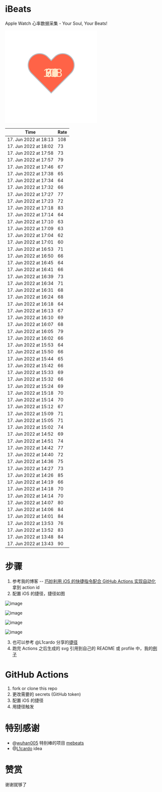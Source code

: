 # iBeats
Apple Watch 心率数据采集 - Your Soul, Your Beats!

![](./files/heart.svg)

<!--START_SECTION:my_heart_rate-->
| Time | Rate | 
 | ---- | ---- | 
| 17. Jun 2022 at 18:13 | 108 |
| 17. Jun 2022 at 18:02 | 73 |
| 17. Jun 2022 at 17:58 | 73 |
| 17. Jun 2022 at 17:57 | 79 |
| 17. Jun 2022 at 17:46 | 67 |
| 17. Jun 2022 at 17:38 | 65 |
| 17. Jun 2022 at 17:34 | 64 |
| 17. Jun 2022 at 17:32 | 66 |
| 17. Jun 2022 at 17:27 | 77 |
| 17. Jun 2022 at 17:23 | 72 |
| 17. Jun 2022 at 17:18 | 83 |
| 17. Jun 2022 at 17:14 | 64 |
| 17. Jun 2022 at 17:10 | 63 |
| 17. Jun 2022 at 17:09 | 63 |
| 17. Jun 2022 at 17:04 | 62 |
| 17. Jun 2022 at 17:01 | 60 |
| 17. Jun 2022 at 16:53 | 71 |
| 17. Jun 2022 at 16:50 | 66 |
| 17. Jun 2022 at 16:45 | 64 |
| 17. Jun 2022 at 16:41 | 66 |
| 17. Jun 2022 at 16:39 | 73 |
| 17. Jun 2022 at 16:34 | 71 |
| 17. Jun 2022 at 16:31 | 68 |
| 17. Jun 2022 at 16:24 | 68 |
| 17. Jun 2022 at 16:18 | 64 |
| 17. Jun 2022 at 16:13 | 67 |
| 17. Jun 2022 at 16:10 | 69 |
| 17. Jun 2022 at 16:07 | 68 |
| 17. Jun 2022 at 16:05 | 79 |
| 17. Jun 2022 at 16:02 | 66 |
| 17. Jun 2022 at 15:53 | 64 |
| 17. Jun 2022 at 15:50 | 66 |
| 17. Jun 2022 at 15:44 | 65 |
| 17. Jun 2022 at 15:42 | 66 |
| 17. Jun 2022 at 15:33 | 69 |
| 17. Jun 2022 at 15:32 | 66 |
| 17. Jun 2022 at 15:24 | 69 |
| 17. Jun 2022 at 15:18 | 70 |
| 17. Jun 2022 at 15:14 | 70 |
| 17. Jun 2022 at 15:12 | 67 |
| 17. Jun 2022 at 15:09 | 71 |
| 17. Jun 2022 at 15:05 | 71 |
| 17. Jun 2022 at 15:02 | 74 |
| 17. Jun 2022 at 14:52 | 69 |
| 17. Jun 2022 at 14:51 | 74 |
| 17. Jun 2022 at 14:42 | 77 |
| 17. Jun 2022 at 14:40 | 72 |
| 17. Jun 2022 at 14:36 | 75 |
| 17. Jun 2022 at 14:27 | 73 |
| 17. Jun 2022 at 14:26 | 85 |
| 17. Jun 2022 at 14:19 | 66 |
| 17. Jun 2022 at 14:18 | 70 |
| 17. Jun 2022 at 14:14 | 70 |
| 17. Jun 2022 at 14:07 | 80 |
| 17. Jun 2022 at 14:06 | 84 |
| 17. Jun 2022 at 14:01 | 84 |
| 17. Jun 2022 at 13:53 | 76 |
| 17. Jun 2022 at 13:52 | 83 |
| 17. Jun 2022 at 13:48 | 84 |
| 17. Jun 2022 at 13:43 | 90 |

<!--END_SECTION:my_heart_rate-->

# 步骤
1. 参考我的博客 -- [巧妙利用 iOS 的快捷指令配合 GitHub Actions 实现自动化](https://github.com/yihong0618/gitblog/issues/198) 拿到 action id
2. 配置 iOS 的捷径，捷径如图

![image](https://user-images.githubusercontent.com/15976103/122154218-0db0b480-ce97-11eb-93bb-5aec07c558dc.png)

![image](https://user-images.githubusercontent.com/15976103/122154236-186b4980-ce97-11eb-8e4b-70551a0391ae.png)

![image](https://user-images.githubusercontent.com/15976103/122154268-2d47dd00-ce97-11eb-902e-3acf292265a9.png)

![image](https://user-images.githubusercontent.com/15976103/122174055-fa144680-ceb4-11eb-9be2-3eb83cd516f7.png)

3. 也可以参考 @L1cardo 分享的[捷径](https://www.icloud.com/shortcuts/6ab6047b459c41ad822ad6b94b1c03d4)
4. 跑完 Actions 之后生成的 svg 引用到自己的 README 或 profile 中，我的[例子](https://github.com/yihong0618) 

# GitHub Actions

1. fork or clone this repo
2. 更改需要的 secrets (GitHub token)
3. 配置 iOS 的捷径
4. 用捷径触发

# 特别感谢
- @[wuhan005](https://github.com/wuhan005) 特别棒的项目 [mebeats](https://github.com/wuhan005/mebeats)
- @[L1cardo](https://github.com/L1cardo) idea

# 赞赏
谢谢就够了
